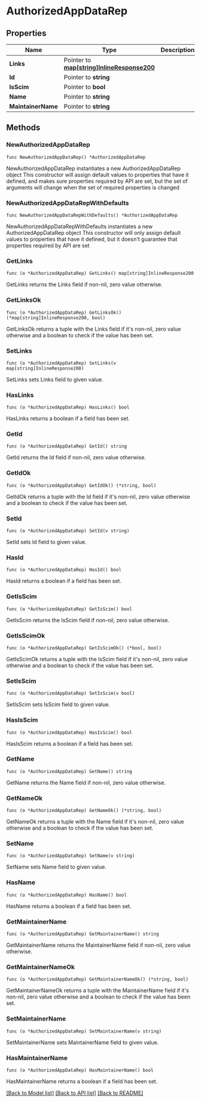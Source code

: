 # AuthorizedAppDataRep

## Properties

Name | Type | Description | Notes
------------ | ------------- | ------------- | -------------
**Links** | Pointer to [**map[string]InlineResponse200**](InlineResponse200.md) |  | [optional] 
**Id** | Pointer to **string** |  | [optional] 
**IsScim** | Pointer to **bool** |  | [optional] 
**Name** | Pointer to **string** |  | [optional] 
**MaintainerName** | Pointer to **string** |  | [optional] 

## Methods

### NewAuthorizedAppDataRep

`func NewAuthorizedAppDataRep() *AuthorizedAppDataRep`

NewAuthorizedAppDataRep instantiates a new AuthorizedAppDataRep object
This constructor will assign default values to properties that have it defined,
and makes sure properties required by API are set, but the set of arguments
will change when the set of required properties is changed

### NewAuthorizedAppDataRepWithDefaults

`func NewAuthorizedAppDataRepWithDefaults() *AuthorizedAppDataRep`

NewAuthorizedAppDataRepWithDefaults instantiates a new AuthorizedAppDataRep object
This constructor will only assign default values to properties that have it defined,
but it doesn't guarantee that properties required by API are set

### GetLinks

`func (o *AuthorizedAppDataRep) GetLinks() map[string]InlineResponse200`

GetLinks returns the Links field if non-nil, zero value otherwise.

### GetLinksOk

`func (o *AuthorizedAppDataRep) GetLinksOk() (*map[string]InlineResponse200, bool)`

GetLinksOk returns a tuple with the Links field if it's non-nil, zero value otherwise
and a boolean to check if the value has been set.

### SetLinks

`func (o *AuthorizedAppDataRep) SetLinks(v map[string]InlineResponse200)`

SetLinks sets Links field to given value.

### HasLinks

`func (o *AuthorizedAppDataRep) HasLinks() bool`

HasLinks returns a boolean if a field has been set.

### GetId

`func (o *AuthorizedAppDataRep) GetId() string`

GetId returns the Id field if non-nil, zero value otherwise.

### GetIdOk

`func (o *AuthorizedAppDataRep) GetIdOk() (*string, bool)`

GetIdOk returns a tuple with the Id field if it's non-nil, zero value otherwise
and a boolean to check if the value has been set.

### SetId

`func (o *AuthorizedAppDataRep) SetId(v string)`

SetId sets Id field to given value.

### HasId

`func (o *AuthorizedAppDataRep) HasId() bool`

HasId returns a boolean if a field has been set.

### GetIsScim

`func (o *AuthorizedAppDataRep) GetIsScim() bool`

GetIsScim returns the IsScim field if non-nil, zero value otherwise.

### GetIsScimOk

`func (o *AuthorizedAppDataRep) GetIsScimOk() (*bool, bool)`

GetIsScimOk returns a tuple with the IsScim field if it's non-nil, zero value otherwise
and a boolean to check if the value has been set.

### SetIsScim

`func (o *AuthorizedAppDataRep) SetIsScim(v bool)`

SetIsScim sets IsScim field to given value.

### HasIsScim

`func (o *AuthorizedAppDataRep) HasIsScim() bool`

HasIsScim returns a boolean if a field has been set.

### GetName

`func (o *AuthorizedAppDataRep) GetName() string`

GetName returns the Name field if non-nil, zero value otherwise.

### GetNameOk

`func (o *AuthorizedAppDataRep) GetNameOk() (*string, bool)`

GetNameOk returns a tuple with the Name field if it's non-nil, zero value otherwise
and a boolean to check if the value has been set.

### SetName

`func (o *AuthorizedAppDataRep) SetName(v string)`

SetName sets Name field to given value.

### HasName

`func (o *AuthorizedAppDataRep) HasName() bool`

HasName returns a boolean if a field has been set.

### GetMaintainerName

`func (o *AuthorizedAppDataRep) GetMaintainerName() string`

GetMaintainerName returns the MaintainerName field if non-nil, zero value otherwise.

### GetMaintainerNameOk

`func (o *AuthorizedAppDataRep) GetMaintainerNameOk() (*string, bool)`

GetMaintainerNameOk returns a tuple with the MaintainerName field if it's non-nil, zero value otherwise
and a boolean to check if the value has been set.

### SetMaintainerName

`func (o *AuthorizedAppDataRep) SetMaintainerName(v string)`

SetMaintainerName sets MaintainerName field to given value.

### HasMaintainerName

`func (o *AuthorizedAppDataRep) HasMaintainerName() bool`

HasMaintainerName returns a boolean if a field has been set.


[[Back to Model list]](../README.md#documentation-for-models) [[Back to API list]](../README.md#documentation-for-api-endpoints) [[Back to README]](../README.md)


